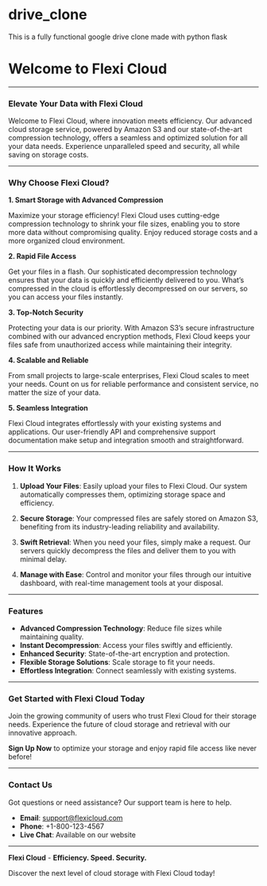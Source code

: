 # drive_clone
This is a fully functional google drive clone made with python flask

# **Welcome to Flexi Cloud**

---

### **Elevate Your Data with Flexi Cloud**

Welcome to Flexi Cloud, where innovation meets efficiency. Our advanced cloud storage service, powered by Amazon S3 and our state-of-the-art compression technology, offers a seamless and optimized solution for all your data needs. Experience unparalleled speed and security, all while saving on storage costs.

---

### **Why Choose Flexi Cloud?**

**1. Smart Storage with Advanced Compression**

Maximize your storage efficiency! Flexi Cloud uses cutting-edge compression technology to shrink your file sizes, enabling you to store more data without compromising quality. Enjoy reduced storage costs and a more organized cloud environment.

**2. Rapid File Access**

Get your files in a flash. Our sophisticated decompression technology ensures that your data is quickly and efficiently delivered to you. What’s compressed in the cloud is effortlessly decompressed on our servers, so you can access your files instantly.

**3. Top-Notch Security**

Protecting your data is our priority. With Amazon S3’s secure infrastructure combined with our advanced encryption methods, Flexi Cloud keeps your files safe from unauthorized access while maintaining their integrity.

**4. Scalable and Reliable**

From small projects to large-scale enterprises, Flexi Cloud scales to meet your needs. Count on us for reliable performance and consistent service, no matter the size of your data.

**5. Seamless Integration**

Flexi Cloud integrates effortlessly with your existing systems and applications. Our user-friendly API and comprehensive support documentation make setup and integration smooth and straightforward.

---

### **How It Works**

1. **Upload Your Files**: Easily upload your files to Flexi Cloud. Our system automatically compresses them, optimizing storage space and efficiency.

2. **Secure Storage**: Your compressed files are safely stored on Amazon S3, benefiting from its industry-leading reliability and availability.

3. **Swift Retrieval**: When you need your files, simply make a request. Our servers quickly decompress the files and deliver them to you with minimal delay.

4. **Manage with Ease**: Control and monitor your files through our intuitive dashboard, with real-time management tools at your disposal.

---

### **Features**

- **Advanced Compression Technology**: Reduce file sizes while maintaining quality.
- **Instant Decompression**: Access your files swiftly and efficiently.
- **Enhanced Security**: State-of-the-art encryption and protection.
- **Flexible Storage Solutions**: Scale storage to fit your needs.
- **Effortless Integration**: Connect seamlessly with existing systems.

---

### **Get Started with Flexi Cloud Today**

Join the growing community of users who trust Flexi Cloud for their storage needs. Experience the future of cloud storage and retrieval with our innovative approach.

**Sign Up Now** to optimize your storage and enjoy rapid file access like never before!

---

### **Contact Us**

Got questions or need assistance? Our support team is here to help.

- **Email**: support@flexicloud.com
- **Phone**: +1-800-123-4567
- **Live Chat**: Available on our website

---

**Flexi Cloud** - **Efficiency. Speed. Security.**

Discover the next level of cloud storage with Flexi Cloud today!